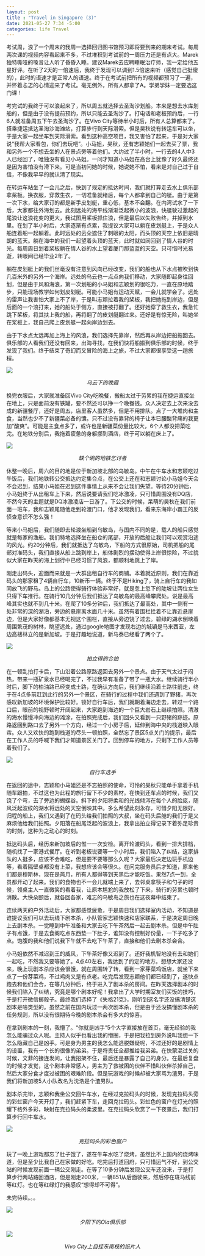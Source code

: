 ```yaml
---
layout: post
title : "Travel in Singapore (3)"
date: 2021-05-27 7:34 -5:00
categories: life Travel
---
```


考试周，浪了一个周末的我周一选择回归图书馆预习即将要到来的期末考试。每周两次课的视频内容看起来不多，不过堆积到考试前的一周压力还是有点大。Marek独特嘶哑的嗓音让人听了昏昏入睡。建议Marek去应聘睡眠治疗师，我一定给他五星好评。在听了2天的一倍速后，我终于发现可以调到1.5倍速来听（感觉自己挺傻的），此时的语速才是正常人的语速。终于在考试前把所有的视频都预习了一遍，并怀着忐忑的心情迎来了考试。毫无例外，所有人都拿了A。学弟学妹一定要选这门课！

考完试的我终于可以浪起来了，所以周五就选择去圣淘沙划船。本来是想去水库划船的，但是由于没有提前预约，所以只能去圣淘沙了。打电话和老板预约后，一行6人就准备周五下午去圣淘沙了。在Vivo City等待半小时后，所有人总算都来了。搭乘捷运抵达圣淘沙海滩站，打算步行到天际滑索。但是昊秋说有转运车可以坐，于是大家一起坐车到天际滑索。看到这种高空项目，我又害怕了起来，于是对大家说“我帮大家看包，你们去玩吧”。小马姐，昊秋，还有志颖她们一起去买了票，我和另外一个不想去坐的人在景点旁等着他们。大约过了半小时，一行去的4人中3人已经回了，唯独没有看见小马姐。一问才知道小马姐在高台上犹豫了好久最终还是因为害怕没有滑下来。可是当初问她的时候，她说她不怕，看来是对自己过于自信，不像我早早的就认清了现实。

在转运车站坐了一会儿之后，快到了规定的抵达时间，我们就打算走去水上俱乐部拿桨板。换衣服，穿救生衣，一切准备就绪后，每个人都拿到自己的艇。由于是第一次下水，给大家订的都是新手皮划艇，重心低，基本不会翻。在内湾试水了一下后，大家都往外海划去。此刻远处的海平线渐渐泛起微小的波浪，快艇驶过激起的尾浪让这浪花变的更大，我试图用桨板抓住浪，但是最后以失败告终，并掉到水里。在划了半小时后，大家逐渐有点累，我提议大家可以躺在皮划艇上，于是众人船连着船一起躺着。此时远处的云朵遮住了刺眼的太阳，而头顶的天空上依旧是晴朗的蓝天。躺在海中的我们一起望着头顶的蓝天，此时就如同回到了情人谷的时光。每周周日划着桨板躺在情人谷的水上望着厦门那蓝蓝的天空。只可惜时光易逝，转眼间已经毕业2年了。

躺在皮划艇上的我们丝毫没有注意到风向已经改变，我们的船也从下水点被吹到快几百米外的另外一个海岸。远处的乌云也一点点向我们移动，大家随即起身往回划，但是由于风和海浪，第一次划船的小马姐和志颖划的很吃力，一直在原地踏步，只能现场教学如何划皮划艇。可能小马姐有运动天赋，一会儿就学会了。远处的雷声让我害怕大家上不了岸，于是叫志颖拉着我的桨板，我把她拖到岸边，但是后面的一个浪打来，她的船处于侧方，直接被打翻了。还好她穿了救生衣，我急忙跳下桨板，将其扶上我的船，再将翻了的皮划艇翻过来。还好是有惊无险，叫她坐在桨板上，我自己爬上皮划艇一起向岸边划去。

由于下水点太远再加上海上的风浪，我们选择先靠岸，然后再从岸边把船拖回去。俱乐部的人看我们还没有回来，出海寻找，在我们快将船搬到俱乐部的时候，终于发现了我们。终于结束了奇幻而又冒险的海上之旅，不过大家都很享受这一趟旅程。

![](/assets/Travel_In_Singapore_3/IMG_2660.jpg)
<center style="font-size:14px;font-style:italic"> 乌云下的晚霞 </center>


换完衣服后，大家就准备回Vivo City吃晚餐，搬船太过于劳累的我在捷运直接坐在地上，只是面前没有铁罐，要不然还可以挣一个晚餐钱。众人决定去上次来没去成的新疆餐厅，还好是周五，店里客人虽然多，但是不用排队。点了一大堆肉和主食，当然也少不了新疆菜必备的馕。只不过没有靠背的椅子让本已腰酸背痛的我更加“酸爽”。可能是主食点多了，或许也是新疆菜份量比较大，6个人都没把菜吃完。在地铁分别后，我拖着疲惫的身躯挪到酒店，终于可以躺在床上了。

![](/assets/Travel_In_Singapore_3/IMG_2523.jpg)
<center style="font-size:14px;font-style:italic"> 缺个碗的地铁乞讨者 </center>

休整一晚后，周六的目的地是位于新加坡北部的乌敏岛。中午在牛车水和志颖吃过午饭后，我们地铁转公交抵达约定集合点，在公交上还在和志颖讨论小马姐今天会不会迟到，结果小马姐在迟到这件事情上从来不会让我们失望。等待20分钟后，小马姐终于从出租车上下来，然后说要请我们吃冰激凌，只可惜周围没有DQ店，不然今天的主题就是DQ冰激凌店一日游了。下公交的时候，呆萌的昊秋在我们前面一班车，我和志颖尾随他走到轮渡门口，他才发现我们，看来东海岸小霸王的反侦查意识不怎么强！

等来小马姐后，我们随即去轮渡坐船到乌敏岛，与国内不同的是，载人的船只感觉就是每家的渔船。我们特地选择坐在船仓的尾部，开放的后舱让我们可以观赏沿途的风光。约20分钟后，我们就抵达了乌敏岛，下船的方式很原始，司机把船的尾部对准码头，我们直接从船上跳到岸上，船体剧烈的摆动使得上岸很惊险，不过貌似大家在昨天的海上划行中已经习惯了风浪，都顺利地跳上了岸。

刚走出码头，迎面而来就是一大群出租自行车的商铺。本着就近原则，我们在靠近码头的那家租了4辆自行车，10新币一辆。终于不是Hiking了，骑上自行车的我如同放飞的野马。岛上的公路使得骑行体验非常好，就是忽上忽下的陡坡让两位女生只得下车推行。在骑行10几分钟后我们抵达了乌敏岛的最高峰攀爬处。说是最高峰其实也就不到几十米。在爬了10多分钟后，我们抵达了最高处，其中一侧有一处非常的深的湖泊，旁边的悬崖离水面几十米。虽然有着围栏拦着不让靠近悬崖边，但是大家好像都基本无视这个围栏，直接从旁边饶了过去。碧绿的湖水倒映着周围繁茂的树林，眺望远处，通过google地图才发现右边的城镇是马来西亚，左边高楼林立的是新加坡。于是打趣地说道，新马泰已经看了两个了。

![](/assets/Travel_In_Singapore_3/IMG_2686.jpg)
<center style="font-size:14px;font-style:italic"> 拍立得的合拍 </center>


在一顿乱拍打卡后，下山沿着公路原路返回去另外一个景点。由于天气太过于闷热，带来一瓶矿泉水已经喝完了，不过我早有准备了带了一瓶大水。继续骑行半小时后，脚下的柏油路已经变成土路，在确认方向后，我们继续沿着土路往前走，终于在4点多前赶到此行的另外一个景区，在骑行的过程中我们还遇到了野猪，再次感叹新加坡的环境保护比较好。锁好自行车后，我们就朝着海边走去，转过一个路口后，眼前的视野顿时开阔起来，大家跑到海边的一个巨大岩石上继续拍照。清澈的海水慢慢冲向海边的滩涂，在拍照完成后，我们回头又看到一只野猪的踪迹。原路返回到路口去了另外一个方向，经过一个小房子后，延伸到海中央的栈道映入眼帘。众人又欢快的跑到栈道的尽头一顿拍照，全然忘了景区5点关门的提示，最后在工作人员的呼喊下我们才知道景区关门了。回到停车的地方，只剩下工作人员等着我们了。

![](/assets/Travel_In_Singapore_3/IMG_2729.jpg)
<center style="font-size:14px;font-style:italic"> 自行车选手 </center>


在返回的途中，志颖和小马姐还是不忘拍照的使命，可怜的昊秋只能单手拿着手机随车跟拍，不过这也为此程的旅行留下不少的素材。在快到还车点的时候，我们又饶了个弯，去了旁边的蝴蝶谷。斜下的夕阳将柔和的光线倾泻在每个人的脸庞，随风泛起波纹的湖水将远处的天空倒映其中。多么希望此刻永存，可惜夕阳无限好。归程的船上，我们又遇到了在码头给我们拍照的大叔，坐在码头后舱的我们于是又麻烦他给我们拍照。夕阳落在船尾泛起的波浪上，我拿出拍立得记录下着弥足珍贵的时刻，这种为之动心的时刻。

抵达码头后，经历来新加坡后的惟一一次安检。离开轮渡码头，看到一排大排档，随机找了一家港式餐厅。在听到老板说要等一个小时后，我们陷入了纠结，这家排队的人挺多，应该不会难吃，但是要不要等那么久呢？大家最后决定边玩手机边等，看着隔壁桌都没有上菜，我想应该会等很久。在问完服务员后才知道，原来他们都是穆斯林，现在是斋月，所有人都得等到天黑后才能吃饭。果然7点一到，全员都开动了起来。我们的食物也不一会儿就端上来了，去邻桌拿筷子和勺子的时候，领桌主人一直微笑的看着我，让原本尴尬的我放松了下来，骑行的劳累也顿时消散。大快朵颐后，就各回各家，难忘的乌敏岛之旅也在这夜幕中结束了。

连续两天的户外活动后，大家都感觉疲惫，于是周日我们选择室内活动，不知道是谁提议我们可以去玩线下剧本杀，小队管家志颖快速和店家联系，于是决定周日晚上去剧本杀。一觉睡到中午准备和大家去吃下午茶然后一起去剧本杀。但是中午肚子有点饿，于是去食阁吃点东西垫一下肚子，谁知没有控制好份量，一下子吃多了点。饱腹的我和他们说我下午就不去吃下午茶了，直接和他们去剧本杀会合。

小马姐依然不减迟到王的威风，下午茶好像又迟到了。还好我机智地没有去和她们一起吃，不然我又要等她了。4点40左右，我达到了约定的地方。想想大家还没来，晚上玩剧本杀应该会很饿，就在周围转了转，看到一家芽菜鸡饭店，就坐下来点了一份芽菜鸡，不过鸡肉又是有点老。吃完后发现志颖他们都已经到了，遂快点跑去和他们会合，在等几分钟后，终于进入了剧本杀的房间。在昨天选择剧本的时候我们陷入了纠结，究竟是哪个剧本好呢！我拿出了大学时期室友们买饭的技巧，于是打开微信掷骰子。最终我们选择了《失格21克》，刚听到这名字还没搞清楚这剧本是啥类型的。虽然之前在国内玩过一两次剧本杀，但是由于还没搞懂剧本杀的任务规则，所以没有很期待今晚的剧本杀会有多大的惊喜。

在拿到剧本的一刻，我懵了。“你就是凶手”5个大字直接放在首页，毫无经验的我怎么能骗过众人呢。主持人似乎也看出我的懵圈，于是把我拉到房外说叫我想一下怎么隐藏自己是凶手。可是身为男主的我怎么能逃脱嫌疑呢，不过还好的是剧情上的设置，我有一个长的很像的弟弟。于是将责任全都推给我弟弟。在快蒙混过关的时候，文菲的接连发问，让我招架不住，最后还是暴露了自己的身分。在最后复盘的时候才发觉，这个剧本非常感人，男主为了救被困的伙伴不惜叫伙伴杀掉自己，然后大家分食才度过被困的艰难阶段。但是玩游戏的时候却被大家骂为渣男，于是我们将新加坡5人小队改名为沈浩是个渣男队。

剧本杀完毕，志颖和我坐公交回牛车水，在经过克拉码头的时候，发现克拉码头旁的彩虹窗户今天开灯了，我们赶紧下车，走回克拉码头。彩虹色的窗户在灯光的照耀下格外多彩，映射在克拉码头的柔波里。在克拉码头欣赏了一下夜景后，我们打算步行回牛车水。

![](/assets/Travel_In_Singapore_3/IMG_3012.jpg)
<center style="font-size:14px;font-style:italic"> 克拉码头的彩色窗户 </center>

玩了一晚上游戏都忘了肚子饿了，遂在牛车水吃了烧烤，虽然比不上国内的烧烤味道，但是至少比我自己在家做的好吃。吃完后打道回府，只可惜运气不好，到公交站的时候发现前面一辆公交刚走。在等了10多分钟后发现公交车还没来，于是打算步行两站路回酒店，但是刚走200米，一辆851从后面驶来，然后停在斑马线前等红灯。也在等红绿灯的我感叹“想得却不可得”。



未完待续。。。

![](/assets/Travel_In_Singapore_3/IMG_2659.jpg)
<center style="font-size:14px;font-style:italic"> 夕阳下的Ola俱乐部 </center>

![](/assets/Travel_In_Singapore_3/IMG_2647.jpg)
<center style="font-size:14px;font-style:italic"> Vivo City上自挂东南枝的纸片人 </center>
